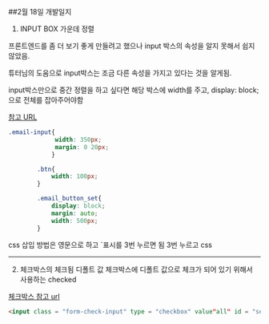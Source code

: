 ##2월 18일 개발일지 


1. INPUT BOX 가운데 정렬

프론트엔드를 좀 더 보기 좋게 만들려고 했으나
input 박스의 속성을 알지 못해서 쉽지 않았음.

튜터님의 도움으로 input박스는 조금 다른 속성을 가지고 있다는 것을 알게됨.

input박스만으로 중간 정렬을 하고 싶다면 해당 박스에 width를 주고, display: block; 으로 전체를 잡아주어야함

[참고 URL](https://stackoverflow.com/questions/33059927/why-does-margin0-auto-not-work-on-this-input-button)

```css
.email-input{
		     width: 350px;
		     margin: 0 20px;
            }

		.btn{
			width: 100px;
		}

		.email_button_set{
			display: block;
			margin: auto;
			width: 500px;
		}
```

css 삽입 방법은 영문으로 하고 `표시를 3번 누르면 됨
3번 누르고 css

---

2. 체크박스의 체크됨 디폴트 값
체크박스에 디폴트 값으로 체크가 되어 있기 위해서 사용하는 checked 

[체크박스 참고 url](https://developer.mozilla.org/en-US/docs/Web/HTML/Element/input/checkbox)
```html
<input class = "form-check-input" type = "checkbox" value"all" id = "select_all" checked>
```




